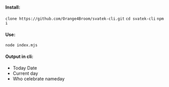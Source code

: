 #### Install:
`clone https://github.com/Orange4Broom/svatek-cli.git`
`cd svatek-cli`
`npm i`

#### Use:
`node index.mjs`

#### Output in cli:
- Today Date
- Current day
- Who celebrate nameday